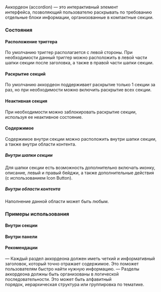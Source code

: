 Аккордеон (accordion) — это интерактивный элемент интерфейса, позволяющий пользователю раскрывать по требованию отдельные блоки информации, организованные в компактные секции.

<!-- example(accordion-overview) -->

### Состояния

#### Расположение триггера

По умолчанию триггер располагается с левой стороны. При необходимости данный триггер можно расположить в левой части шапки секции после заголовка, а также в правой части шапки секции.

<!-- example(accordion-states) -->

#### Раскрытие секций

По умолчанию аккордеон поддерживает раскрытие только 1 секции за раз, но при необходимости можно включить раскрытие всех секции.

<!-- example(accordion-sections) -->

#### Неактивная секция

При необходимости можно заблокировать раскрытие секции, используя ее неактивное состояние.

<!-- example(accordion-inactive-section) -->

#### Содержимое

Содержимое внутри секции можно расположить внутри шапки секции, а также внутри области контента. 

##### Внутри шапки секции

Для шапки секции есть возможность дополнительно включать иконку, описание, левый и правый бейджи, а также дополнительные действия (с использованием Icon Button). 

<!-- example(accordion-header) -->

##### Внутри области контента

Наполнение данной области может быть любым.

<!-- example(accordion-content) -->

### Примеры использования

#### Внутри секции

<!-- example(accordion-in-section) -->

#### Внутри панели

<!-- example(accordion-in-panel) -->

#### Рекомендации
— Каждый раздел аккордеона должен иметь четкий и информативный заголовок, который точно отражает содержимое. Это поможет пользователям быстро найти нужную информацию.
— Разделы аккордеона должны быть организованы в логической последовательности. Это может быть алфавитный порядок, иерархическая структура или группировка по тематике.